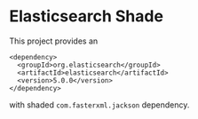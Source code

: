 # Elasticsearch Shade

This project provides an

```
<dependency>
  <groupId>org.elasticsearch</groupId>
  <artifactId>elasticsearch</artifactId>
  <version>5.0.0</version>
</dependency>
```
with shaded `com.fasterxml.jackson` dependency.
